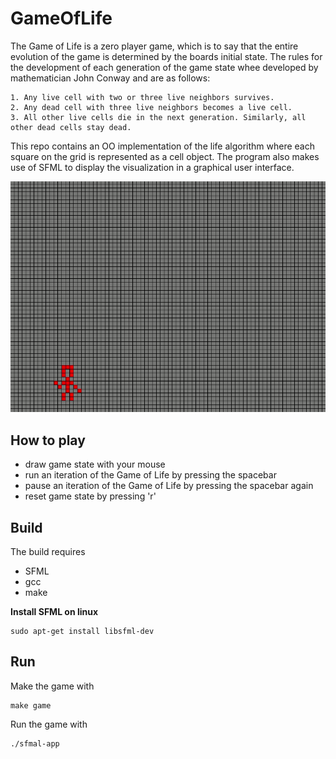 # GameOfLife
The Game of Life is a zero player game, which is to say that the entire evolution of the game is determined by the boards initial state. The rules for the development of each generation of the game state whee developed by mathematician John Conway and are as follows:

    1. Any live cell with two or three live neighbors survives. 
    2. Any dead cell with three live neighbors becomes a live cell. 
    3. All other live cells die in the next generation. Similarly, all other dead cells stay dead.
This repo contains an OO implementation of the life algorithm where each square on the grid is represented as a cell object. The program also makes use of SFML to display the visualization in a graphical user interface.

![](images/conway.gif)

## How to play
- draw game state with your mouse
- run an iteration of the Game of Life by pressing the spacebar
- pause an iteration of the Game of Life by pressing the spacebar again
- reset game state by pressing 'r'

## Build
The build requires 
- SFML
- gcc
- make

**Install SFML on linux**
```
sudo apt-get install libsfml-dev
```
## Run
Make the game with
```
make game
```

Run the game with 
```
./sfmal-app
```
